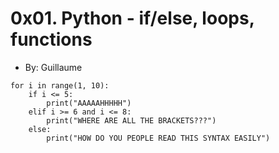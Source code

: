 # 0x01. Python - if/else, loops, functions
+  By: Guillaume
```
for i in range(1, 10):
	if i <= 5:
		print("AAAAAHHHHH")
	elif i >= 6 and i <= 8:
		print("WHERE ARE ALL THE BRACKETS???")
	else:
		print("HOW DO YOU PEOPLE READ THIS SYNTAX EASILY")
```
